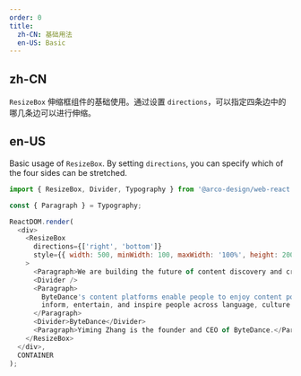```yaml
---
order: 0
title: 
  zh-CN: 基础用法
  en-US: Basic
---
```


## zh-CN

`ResizeBox` 伸缩框组件的基础使用。通过设置 `directions`，可以指定四条边中的哪几条边可以进行伸缩。

## en-US

Basic usage of `ResizeBox`. By setting `directions`, you can specify which of the four sides can be stretched.

```js
import { ResizeBox, Divider, Typography } from '@arco-design/web-react';

const { Paragraph } = Typography;

ReactDOM.render(
  <div>
    <ResizeBox
      directions={['right', 'bottom']}
      style={{ width: 500, minWidth: 100, maxWidth: '100%', height: 200, textAlign: 'center' }}
    >
      <Paragraph>We are building the future of content discovery and creation.</Paragraph>
      <Divider />
      <Paragraph>
        ByteDance's content platforms enable people to enjoy content powered by AI technology. We
        inform, entertain, and inspire people across language, culture and geography.
      </Paragraph>
      <Divider>ByteDance</Divider>
      <Paragraph>Yiming Zhang is the founder and CEO of ByteDance.</Paragraph>
    </ResizeBox>
  </div>,
  CONTAINER
);
```
